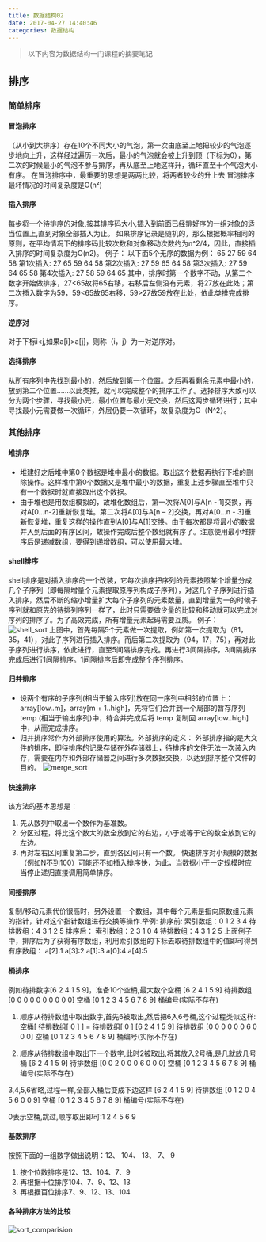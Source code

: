 ```yaml
---
title: 数据结构02
date: 2017-04-27 14:40:46
categories: 数据结构
---
```

> 以下内容为数据结构一门课程的摘要笔记

<!-- more -->

## 排序

### 简单排序

#### 冒泡排序

（从小到大排序）存在10个不同大小的气泡，第一次由底至上地把较少的气泡逐步地向上升，这样经过遍历一次后，最小的气泡就会被上升到顶（下标为0），第二次的时候最小的气泡不参与排序，再从底至上地这样升，循环直至十个气泡大小有序。
在冒泡排序中，最重要的思想是两两比较，将两者较少的升上去
冒泡排序最坏情况的时间复杂度是O(n²)

#### 插入排序

每步将一个待排序的对象,按其排序码大小,插入到前面已经排好序的一组对象的适当位置上,直到对象全部插入为止。
如果排序记录是随机的，那么根据概率相同的原则，在平均情况下的排序码比较次数和对象移动次数约为n^2/4，因此，直接插入排序的时间复杂度为O(n2)。
例子：
以下面5个无序的数据为例：
65 27 59 64 58 
第1次插入: 27 65      59 64 58
第2次插入: 27 59 65      64 58
第3次插入: 27 59 64 65      58
第4次插入: 27 58 59 64 65
其中，排序时第一个数字不动，从第二个数字开始做排序，27<65故将65右移，右移后左侧没有元素，将27放在此处；第二次插入数字为59，59<65故65右移，59>27故59放在此处，依此类推完成排序。

#### 逆序对

对于下标i<j,如果a[i]>a[j]，则称（i，j）为一对逆序对。

#### 选择排序

从所有序列中先找到最小的，然后放到第一个位置。之后再看剩余元素中最小的，放到第二个位置……以此类推，就可以完成整个的排序工作了。选择排序大致可以分为两个步骤，寻找最小元，最小位置与最小元交换，然后这两步循环进行；其中寻找最小元需要做一次循环，外层仍要一次循环，故复杂度为O（N^2）。

### 其他排序

#### 堆排序

* 堆建好之后堆中第0个数据是堆中最小的数据。取出这个数据再执行下堆的删除操作。这样堆中第0个数据又是堆中最小的数据，重复上述步骤直至堆中只有一个数据时就直接取出这个数据。
* 由于堆也是用数组模拟的，故堆化数组后，第一次将A[0]与A[n - 1]交换，再对A[0…n-2]重新恢复堆。第二次将A[0]与A[n – 2]交换，再对A[0…n - 3]重新恢复堆，重复这样的操作直到A[0]与A[1]交换。由于每次都是将最小的数据并入到后面的有序区间，故操作完成后整个数组就有序了。注意使用最小堆排序后是递减数组，要得到递增数组，可以使用最大堆。

#### shell排序

shell排序是对插入排序的一个改装，它每次排序把序列的元素按照某个增量分成几个子序列（即每隔增量个元素提取原序列构成子序列），对这几个子序列进行插入排序，然后不断的缩小增量扩大每个子序列的元素数量，直到增量为一的时候子序列就和原先的待排列序列一样了，此时只需要做少量的比较和移动就可以完成对序列的排序了。为了高效完成，所有增量元素起码需要互质。
例子：
![shell_sort](\images\数据结构02\shell_sort.png)
 上图中，首先每隔5个元素做一次提取，例如第一次提取为（81，35，41），对此子序列进行插入排序。而后第二次提取为（94，17，75），再对此子序列进行排序，依此进行，直至5间隔排序完成。再进行3间隔排序，3间隔排序完成后进行1间隔排序。1间隔排序后即完成整个序列排序。

#### 归并排序

* 设两个有序的子序列(相当于输入序列)放在同一序列中相邻的位置上：array[low..m]，array[m + 1..high]，先将它们合并到一个局部的暂存序列 temp (相当于输出序列)中，待合并完成后将 temp 复制回 array[low..high]中，从而完成排序。
* 归并排序常作为外部排序使用的算法。外部排序的定义： 外部排序指的是大文件的排序，即待排序的记录存储在外存储器上，待排序的文件无法一次装入内存，需要在内存和外部存储器之间进行多次数据交换，以达到排序整个文件的目的。
![merge_sort](\images\数据结构02\merge_sort.png)

#### 快速排序

该方法的基本思想是：
1. 先从数列中取出一个数作为基准数。
2. 分区过程，将比这个数大的数全放到它的右边，小于或等于它的数全放到它的左边。
3. 再对左右区间重复第二步，直到各区间只有一个数。
快速排序对小规模的数据（例如N不到100）可能还不如插入排序快，为此，当数据小于一定规模时应当停止递归直接调用简单排序。

#### 间接排序

复制/移动元素代价很高时，另外设置一个数组，其中每个元素是指向原数组元素的指针，针对这个指针数组进行交换等操作.举例:
排序前:
索引数组：0 1 2 3 4
待排数组：4 3 1 2 5
排序后：
索引数组：2 3 1 0 4
待排数组：4 3 1 2 5
上面例子中，排序后为了获得有序数组，利用索引数组的下标去取待排数组中的值即可得到有序数组：
a[2]:1 a[3]:2 a[1]:3 a[0]:4 a[4]:5

#### 桶排序

例如待排数字[6 2 4 1 5 9]，准备10个空桶,最大数个空桶
[6 2 4 1 5 9]           待排数组
[0 0 0 0 0 0 0 0 0 0]   空桶
[0 1 2 3 4 5 6 7 8 9]   桶编号(实际不存在)

1. 顺序从待排数组中取出数字,首先6被取出,然后把6入6号桶,这个过程类似这样:空桶[ 待排数组[ 0 ] ] = 待排数组[ 0 ]
[6 2 4 1 5 9]           待排数组
[0 0 0 0 0 0 6 0 0 0]   空桶
[0 1 2 3 4 5 6 7 8 9]   桶编号(实际不存在)

2. 顺序从待排数组中取出下一个数字,此时2被取出,将其放入2号桶,是几就放几号桶
[6 2 4 1 5 9]           待排数组
[0 0 2 0 0 0 6 0 0 0]   空桶
[0 1 2 3 4 5 6 7 8 9]   桶编号(实际不存在)

3,4,5,6省略,过程一样,全部入桶后变成下边这样
[6 2 4 1 5 9]           待排数组
[0 1 2 0 4 5 6 0 0 9]   空桶
[0 1 2 3 4 5 6 7 8 9]   桶编号(实际不存在)

0表示空桶,跳过,顺序取出即可:1 2 4 5 6 9

#### 基数排序

按照下面的一组数字做出说明：12、 104、 13、 7、 9
1. 按个位数排序是12、13、104、7、9
2. 再根据十位排序104、7、9、12、13
3. 再根据百位排序7、9、12、13、104

#### 各种排序方法的比较
![sort_comparision](\images\数据结构02\sort_comparision.png)

